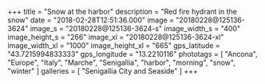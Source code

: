 +++
title = "Snow at the harbor"
description = "Red fire hydrant in the snow"
date = "2018-02-28T12:51:36.000"
image = "20180228@125136-3624"
image_s = "20180228@125136-3624-s"
image_width_s = "400"
image_height_s = "266"
image_xl = "20180228@125136-3624-xl"
image_width_xl = "1000"
image_height_xl = "665"
gps_latitude = "43.7215994833333"
gps_longitude = "13.2210116"
phototags = [ "Ancona", "Europe", "Italy", "Marche", "Senigallia", "harbor", "morning", "snow", "winter" ]
galleries = [ "Senigallia City and Seaside" ]
+++
